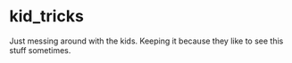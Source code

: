 kid_tricks
==========

Just messing around with the kids. Keeping it because they like to see this stuff sometimes.

